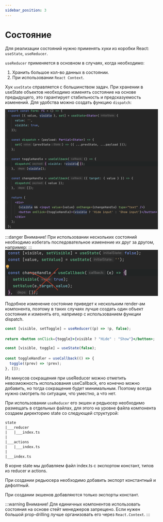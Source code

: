 ```yaml
---
sidebar_position: 3
---
```


# Состояние

Для реализации состояний нужно применять хуки из коробки React: `useState`, `useReducer`.

`useReducer` применяется в основном в случаях, когда необходимо:

1. Хранить большое кол-во данных в состоянии.
2. При использовании `React Context`.

Хук `useState` справляется с большинством задач. При хранении в useState объектов необходимо изменять состояние на основе предыдущего, это гарантирует стабильность и предсказуемость изменений. Для удобства можно создать функцию `dispatch`:

![Dispatch example](./img/dispatch.png)

:::danger Внимание!
При использовании нескольких состояний необходимо избегать последовательное изменение их друг за другом, например:
:::
![Dispatch example](./img/wrong-dispatch.png)

Подобное изменение состояние приведет к нескольким render-ам компонента, поэтому в таких случаях лучше создать один объект состояния и изменять его, например с использованием функции dispatch.

```jsx title="Приветствуется сокращение кода без фанатизма, например переключатель состояния показать/скрыть легко обыграть через useReducer"
const [visible, setToggle] = useReducer((p) => !p, false);

return <button onClick={toggle}>{visible ? "Hide" : "Show"}</button>;
```

```jsx title="При использовании useState код был бы немного больше"
const [visible, toggle] = useState(false);

const toggleHandler = useCallback(() => {
  toggle((prev) => !prev);
}, []);
```

Из минусов сокращения при useReducer можно отметить невозможность использования useCallback, его конечно можно добавить, но тогда сокращение будет минимальным. Поэтому всегда нужно смотреть по ситуации, что уместно, а что нет.

При использовании `useReducer` его экшен и редьюсер необходимо размещать в отдельных файлах, для этого на уровне файла компонента создаем директорию state со следующей структурой:

```plaintext
state
|___reducer
|   |___index.ts
|
|___actions
|   |___index.ts
|
|___index.ts
```

В корне state мы добавляем файл index.ts c экспортом констант, типов из reducer и actions.

При создании редьюсера необходимо добавить экспорт константный и дефолтный.

При создании экшенов добавляются только экспорты констант.

:::warning Внимание!
Для единичных компонентов использовать состояния на основе стейт менеджеров запрещено. Если нужен большой prop-drilling лучше организовать его через `React.Context`.
:::
